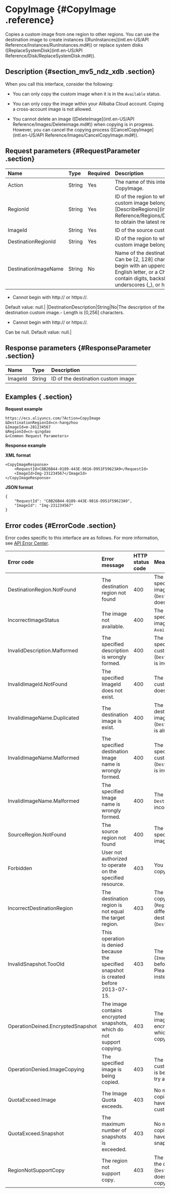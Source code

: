 # CopyImage {#CopyImage .reference}

Copies a custom image from one region to other regions. You can use the destination image to create instances \([RunInstances](intl.en-US/API Reference/Instances/RunInstances.md#)\) or replace system disks \([ReplaceSystemDisk](intl.en-US/API Reference/Disk/ReplaceSystemDisk.md#)\). 

## Description {#section_mv5_ndz_xdb .section}

When you call this interface, consider the following:

-   You can only copy the custom image when it is in the `Available` status.

-   You can only copy the image within your Alibaba Cloud account. Coping a cross-account image is not allowed.

-   You cannot delete an image \([DeleteImage](intl.en-US/API Reference/Images/Deleteimage.md#)\) when copying is in progress. However, you can cancel the copying process \([CancelCopyImage](intl.en-US/API Reference/Images/CancelCopyImage.md#)\).


## Request parameters {#RequestParameter .section}

|Name|Type|Required|Description|
|:---|:---|:-------|:----------|
|Action|String|Yes|The name of this interface. Value: CopyImage.|
|RegionId|String|Yes|ID of the region to where the source custom image belongs. You can call [DescribeRegions](intl.en-US/API Reference/Regions/DescribeRegions.md#) to obtain the latest region list.|
|ImageId|String|Yes|ID of the source custom image.|
|DestinationRegionId|String|Yes|ID of the region to where the destination custom image belongs.|
|DestinationImageName|String|No|Name of the destination custom image.-   Can be \[2, 128\] characters in length. Must begin with an uppercase or lowercase English letter, or a Chinese character. Can contain digits, backslashes \(\\\), colons \(:\), underscores \(\_\), or hyphens \(-\).
-   Cannot begin with http:// or https://.

Default value: null.|
|DestinationDescription|String|No|The description of the destination custom image.-   Length is \[0,256\] characters.
-   Cannot begin with http:// or https://.

Can be null. Default value: null.|

## Response parameters {#ResponseParameter .section}

|Name|Type|Description|
|:---|:---|:----------|
|ImageId|String|ID of the destination custom image|

## Examples { .section}

**Request example** 

```
https://ecs.aliyuncs.com/?Action=CopyImage
&DestinationRegionId=cn-hangzhou
&ImageId=m-281234567
&RegionId=cn-qingdao
&<Common Request Parameters>
```

**Response example** 

**XML format**

```
<CopyImageResponse>
    <RequestId>C8B26B44-0189-443E-9816-D951F59623A9</RequestId>
    <ImageId>Img-231234567</ImageId>
</CopyImageResponse>
```

 **JSON format** 

```
{
    "RequestId": "C8B26B44-0189-443E-9816-D951F59623A9",
    "ImageId": "Img-231234567"
}
```

## Error codes {#ErrorCode .section}

Error codes specific to this interface are as follows. For more information, see [API Error Center](https://error-center.alibabacloud.com/status/product/Ecs).

|Error code|Error message |HTTP status code|Meaning|
|:---------|:-------------|:---------------|:------|
|DestinationRegion.NotFound|The destination region not found|400|The RegionId of the specified source custom image \(`DestinationRegionId`\) does not exist.|
|IncorrectImageStatus|The image not available.|400|The status of the specified source custom image \(`ImageId`\) must be `Available`.|
|InvalidDescription.Malformed|The specified description is wrongly formed.|400|The description of the specified destination custom image \(`DestinationDescription`\) is invalid.|
|InvalidImageId.NotFound|The specified ImageId does not exist.|400|The specified source custom image \(`ImageId`\) does not exist.|
|InvalidImageName.Duplicated|The destination image is exist.|400|The name of the destination custom image \(`DestinationImageName`\) is already in use.|
|InvalidImageName.Malformed|The specified destination Image name is wrongly formed.|400|The name of the specified destination custom image \(`DestinationImageName`\) is invalid.|
|InvalidImageName.Malformed|The specified Image name is wrongly formed.|400|The format of `DestinationImageName` is incorrect.|
|SourceRegion.NotFound|The source region not found|400|The `RegionId` of the specified source custom image does not exist.|
|Forbidden|User not authorized to operate on the specified resource.|403|You are not authorized to copy images.|
|IncorrectDestinationRegion|The destination region is not equal the target region.|403|The source region for copying images \(`RegionId`\) must be different from the destination region \(`DestinationRegionId`\).|
|InvalidSnapshot.TooOld|This operation is denied because the specified snapshot is created before 2013-07-15.|403|The specified ImageId \(`ImageId`\) is created on or before July 15, 2013. Please try other images instead.|
|OperationDeined.EncryptedSnapshot|The image contains encrypted snapshots, which do not support copying.|403|The source custom image \(`ImageId`\) contains encrypted snapshots, which do not support copying.|
|OperationDenied.ImageCopying|The specified image is being copied.|403|The specified source custom image \(`ImageId`\) is being copied. Please try again later.|
|QuotaExceed.Image|The Image Quota exceeds.|403|No more images will be copied because you have exceeded your custom image quota.|
|QuotaExceed.Snapshot|The maximum number of snapshots is exceeded.|403|No more images will be copied because you have exceeded your snapshot quota.|
|RegionNotSupportCopy|The region not support copy.|403|The specified region of the destination image \(`DestinationRegionId`\) does not support image copying.|


